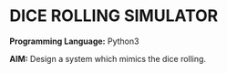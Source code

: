 # DICE ROLLING SIMULATOR

**Programming Language:** Python3

**AIM:** Design a system which mimics the dice rolling.
